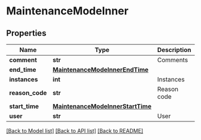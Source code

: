 # MaintenanceModeInner

## Properties
Name | Type | Description | Notes
------------ | ------------- | ------------- | -------------
**comment** | **str** | Comments | [optional] 
**end_time** | [**MaintenanceModeInnerEndTime**](MaintenanceModeInnerEndTime.md) |  | [optional] 
**instances** | **int** | Instances | [optional] 
**reason_code** | **str** | Reason code | [optional] 
**start_time** | [**MaintenanceModeInnerStartTime**](MaintenanceModeInnerStartTime.md) |  | [optional] 
**user** | **str** | User | [optional] 

[[Back to Model list]](../README.md#documentation-for-models) [[Back to API list]](../README.md#documentation-for-api-endpoints) [[Back to README]](../README.md)



